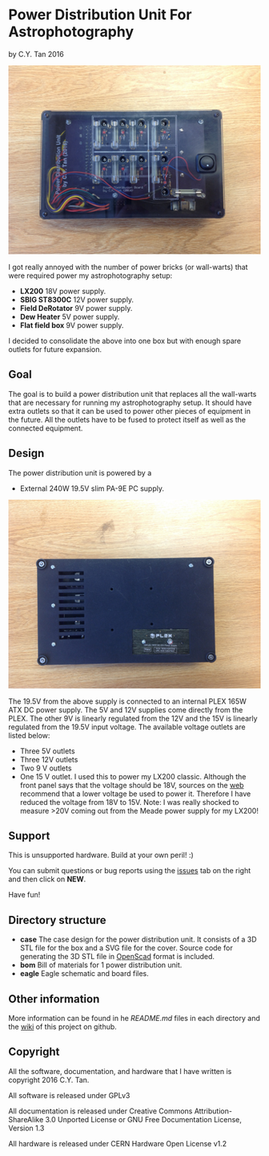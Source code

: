 # Power Distribution Unit For Astrophotography

by C.Y. Tan 2016

![Power Distribution Unit](https://github.com/cytan299/power_distribution/blob/master/pics/IMG_2708.jpg)

I got really annoyed with the number of power bricks (or wall-warts)
that were required power my astrophotography setup:

* **LX200** 18V power supply. 
* **SBIG ST8300C** 12V power supply.
* **Field DeRotator** 9V power supply.
* **Dew Heater** 5V power supply.
* **Flat field box** 9V power supply.

I decided to consolidate the above into one box but with enough spare
outlets for future expansion.

## Goal

The goal is to build a power distribution unit that replaces all the
wall-warts that are necessary for running my astrophotography
setup. It should have extra outlets so that it can be used to power
other pieces of equipment in the future. All the outlets have to be
fused to protect itself as well as the connected equipment.

## Design

The power distribution unit is powered by a

* External 240W 19.5V slim PA-9E PC supply.

![Plex](https://github.com/cytan299/power_distribution/blob/master/pics/IMG_2711.jpg)

The 19.5V from the above supply is connected to an internal
PLEX 165W ATX DC power supply. The 5V and 12V supplies come directly from
the PLEX. The other 9V is linearly regulated from the 12V and the 15V
is linearly regulated from the 19.5V input voltage. The available voltage
outlets are listed below:

* Three 5V outlets
* Three 12V outlets
* Two 9 V outlets
* One 15 V outlet. I used this to power my LX200 classic. Although the
  front panel says that the voltage should be 18V, sources on the [web](http://www.skymtn.com/mapug-astronomy/MAPUG/Battery1.htm#anchor318436)
  recommend that a lower voltage be used to power it. Therefore I have
  reduced the voltage from 18V to 15V. Note: I was really shocked to
  measure >20V coming out from the Meade power supply for my LX200!

## Support

This is unsupported hardware. Build at your own peril! :)

You can submit questions or bug reports using the
[issues](https://github.com/cytan299/power_distribution/issues) tab on
the right and then click on **NEW**.

Have fun!

## Directory structure

* **case** The case design for the power distribution unit. It
  consists of a 3D STL file for the box and a SVG file for the
  cover. Source code for generating the 3D STL file in [OpenScad](http://www.openscad.org) format
  is included.
* **bom** Bill of materials for 1 power distribution unit.
* **eagle** Eagle schematic and board files.

## Other information

More information can be found in he *README.md* files in each
directory and the [wiki](https://github.com/cytan299/power_distribution/wiki/Power-Distribution-Unit) of this project on github.

## Copyright
All the software, documentation, and hardware that I have written is
copyright 2016 C.Y. Tan.

All software is released under GPLv3

All documentation is released under Creative Commons
Attribution-ShareAlike 3.0 Unported License or GNU Free
Documentation License, Version 1.3

All hardware is released under CERN Hardware Open License v1.2



